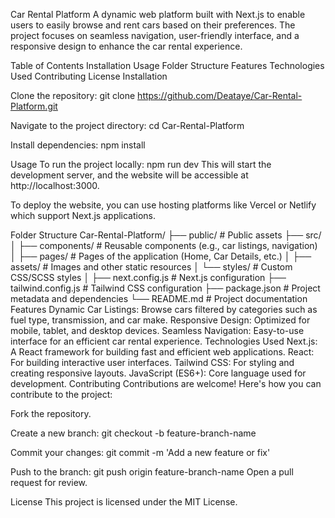 Car Rental Platform
A dynamic web platform built with Next.js to enable users to easily browse and rent cars based on their preferences. The project focuses on seamless navigation, user-friendly interface, and a responsive design to enhance the car rental experience.

Table of Contents
Installation
Usage
Folder Structure
Features
Technologies Used
Contributing
License
Installation

Clone the repository:
git clone https://github.com/Deataye/Car-Rental-Platform.git

Navigate to the project directory:
cd Car-Rental-Platform

Install dependencies:
npm install

Usage
To run the project locally:
npm run dev
This will start the development server, and the website will be accessible at http://localhost:3000.

To deploy the website, you can use hosting platforms like Vercel or Netlify which support Next.js applications.

Folder Structure
Car-Rental-Platform/
├── public/             # Public assets
├── src/
│   ├── components/     # Reusable components (e.g., car listings, navigation)
│   ├── pages/          # Pages of the application (Home, Car Details, etc.)
│   ├── assets/         # Images and other static resources
│   └── styles/         # Custom CSS/SCSS styles
│
├── next.config.js      # Next.js configuration
├── tailwind.config.js  # Tailwind CSS configuration
├── package.json        # Project metadata and dependencies
└── README.md           # Project documentation
Features
Dynamic Car Listings: Browse cars filtered by categories such as fuel type, transmission, and car make.
Responsive Design: Optimized for mobile, tablet, and desktop devices.
Seamless Navigation: Easy-to-use interface for an efficient car rental experience.
Technologies Used
Next.js: A React framework for building fast and efficient web applications.
React: For building interactive user interfaces.
Tailwind CSS: For styling and creating responsive layouts.
JavaScript (ES6+): Core language used for development.
Contributing
Contributions are welcome! Here's how you can contribute to the project:

Fork the repository.

Create a new branch:
git checkout -b feature-branch-name

Commit your changes:
git commit -m 'Add a new feature or fix'

Push to the branch:
git push origin feature-branch-name
Open a pull request for review.

License
This project is licensed under the MIT License.

